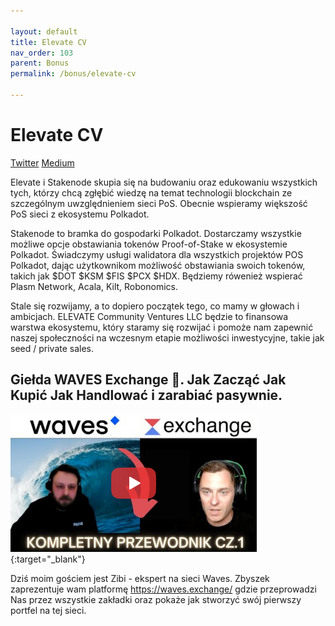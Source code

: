 ```yaml
---

layout: default
title: Elevate CV
nav_order: 103
parent: Bonus
permalink: /bonus/elevate-cv

---
```


# Elevate CV
[Twitter](https://twitter.com/Elevate_CV)
[Medium](https://elevate-cv.medium.com/)

Elevate i Stakenode skupia się na budowaniu oraz edukowaniu wszystkich tych, którzy chcą zgłębić wiedzę na temat technologii blockchain ze szczególnym uwzględnieniem sieci PoS. Obecnie wspieramy większość PoS sieci z ekosystemu Polkadot.

Stakenode to bramka do gospodarki Polkadot. Dostarczamy wszystkie możliwe opcje obstawiania tokenów Proof-of-Stake w ekosystemie Polkadot. Świadczymy usługi walidatora dla wszystkich projektów POS Polkadot, dając użytkownikom możliwość obstawiania swoich tokenów, takich jak $DOT $KSM $FIS $PCX $HDX. Będziemy rówenież wspierać Plasm Network, Acala, Kilt, Robonomics.

Stale się rozwijamy, a to dopiero początek tego, co mamy w głowach i ambicjach. ELEVATE Community Ventures LLC będzie to finansowa warstwa ekosystemu, który staramy się rozwijać i pomoże nam zapewnić naszej społeczności na wczesnym etapie możliwości inwestycyjne, takie jak seed / private sales.


## Giełda WAVES Exchange 🌊. Jak Zacząć Jak Kupić Jak Handlować i zarabiać pasywnie.

[![zywiec-01](/images/zywiec-01.png)](https://youtu.be/qM2BmYEBImo){:target="_blank"}

Dziś moim gościem jest Zibi - ekspert na sieci Waves. Zbyszek zaprezentuje wam platformę https://waves.exchange/ gdzie przeprowadzi Nas przez wszystkie zakładki oraz pokaże jak stworzyć swój pierwszy portfel na tej sieci.
